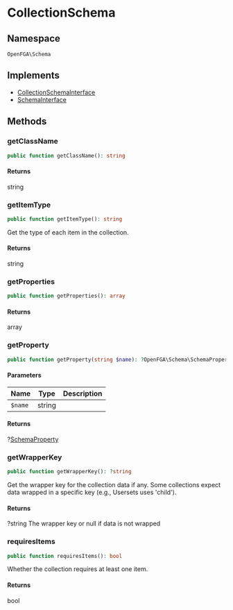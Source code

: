 # CollectionSchema


## Namespace
`OpenFGA\Schema`

## Implements
* [CollectionSchemaInterface](Schema/CollectionSchemaInterface.md)
* [SchemaInterface](Schema/SchemaInterface.md)



## Methods
### getClassName


```php
public function getClassName(): string
```



#### Returns
string

### getItemType


```php
public function getItemType(): string
```

Get the type of each item in the collection.


#### Returns
string

### getProperties


```php
public function getProperties(): array
```



#### Returns
array

### getProperty


```php
public function getProperty(string $name): ?OpenFGA\Schema\SchemaProperty
```


#### Parameters
| Name | Type | Description |
|------|------|-------------|
| `$name` | string |  |

#### Returns
?[SchemaProperty](Schema/SchemaProperty.md)

### getWrapperKey


```php
public function getWrapperKey(): ?string
```

Get the wrapper key for the collection data if any. Some collections expect data wrapped in a specific key (e.g., Usersets uses &#039;child&#039;).


#### Returns
?string
 The wrapper key or null if data is not wrapped

### requiresItems


```php
public function requiresItems(): bool
```

Whether the collection requires at least one item.


#### Returns
bool

